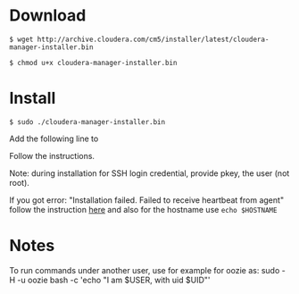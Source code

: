 
# Download

`$ wget http://archive.cloudera.com/cm5/installer/latest/cloudera-manager-installer.bin`

`$ chmod u+x cloudera-manager-installer.bin`

# Install

`$ sudo ./cloudera-manager-installer.bin`

Add the following line to 

Follow the instructions.

Note: during installation for SSH login credential, provide pkey, the user (not root).

If you got error:  "Installation failed. Failed to receive heartbeat from agent"
follow the instruction [here](http://scotthuan.blogspot.de/2015/06/cloudera-installation-error.html) 
and also for the hostname use `echo $HOSTNAME`


# Notes

To run commands under another user, use for example for oozie as:
sudo -H -u oozie bash -c 'echo "I am $USER, with uid $UID"'

